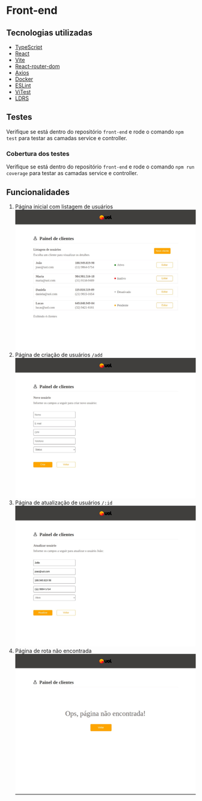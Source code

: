 # Front-end

## Tecnologias utilizadas
- <a href="https://www.typescriptlang.org/" target="_blank">TypeScript</a>
- <a href="https://react.dev/" target="_blank">React</a>
- <a href="https://vitejs.dev/">Vite</a>
- <a href="https://reactrouter.com/en/main" target="_blank">React-router-dom</a>
- <a href="https://axios-http.com/docs/intro" target="_blank">Axios</a>
- <a href="https://www.docker.com/" target="_blank">Docker</a>
- <a href="https://eslint.org/">ESLint</a>
- <a href="https://vitest.dev/" target="_blank">ViTest</a>
- <a href="https://uiball.com/ldrs/" target="_blank">LDRS</a>

## Testes
Verifique se está dentro do repositório ```front-end``` e rode o comando ```npm test``` para testar as camadas service e controller.

### Cobertura dos testes
Verifique se está dentro do repositório ```front-end``` e rode o comando ```npm run coverage``` para testar as camadas service e controller.

## Funcionalidades
1) Página inicial com listagem de usuários
![página principal](./public/main-page.jpeg "Página principal")
2) Página de criação de usuários ```/add```
![página principal](./public/add-page.jpeg "Página de criação de usuários")
3) Página de atualização de usuários ```/:id```
![página principal](./public/edit-page.jpeg "Página de atualização de usuários")
4) Página de rota não encontrada
![página principal](./public/not-found-page.jpeg "Página de rota não encontrada")
